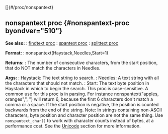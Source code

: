 []{#/proc/nonspantext}
## nonspantext proc {#nonspantext-proc byondver="510"}
**See also:**
:   [findtext proc](#/proc/findtext)
:   [spantext proc](#/proc/spantext)
:   [splittext proc](#/proc/splittext)
<!-- -->
**Format:**
:   nonspantext(Haystack,Needles,Start=1)
<!-- -->
**Returns:**
:   The number of consecutive characters, from the start position, that
    do NOT match the characters in Needles.
<!-- -->
**Args:**
:   Haystack: The text string to search.
:   Needles: A text string with all the characters that should not
    match.
:   Start: The text byte position in Haystack in which to begin the
    search.
This proc is case-sensitive. A common use for this proc is in parsing.
For instance nonspantext(\"apples, oranges\",\", \") will return 6,
because the first 6 characters don\'t match a comma or a space.
If the start position is negative, the position is counted backwards
from the end of the string.
Note: In strings containing non-ASCII characters, byte position and
character position are not the same thing. Use `nonspantext_char()` to
work with character counts instead of bytes, at a performance cost. See
the [Unicode](#/%7Bnotes%7D/Unicode) section for more information.